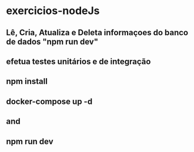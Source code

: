 # exercicios-nodeJs
## Lê, Cria, Atualiza e Deleta informaçoes do banco de dados "npm run dev" 
## efetua testes unitários e de integração
## npm install
## docker-compose up -d
## and
## npm run dev

